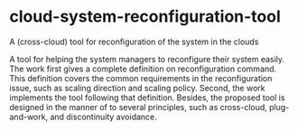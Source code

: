 # cloud-system-reconfiguration-tool
A (cross-cloud) tool for reconfiguration of the system in the clouds

A tool for helping the system managers to reconfigure their system easily.
The work first gives a complete definition on reconfiguration command.
This definition covers the common requirements in the reconfiguration issue,
  such as scaling direction and scaling policy.
Second, the work implements the tool following that definition.
Besides, the proposed tool is designed in the manner of to several principles,
  such as cross-cloud, plug-and-work, and discontinuity avoidance.
